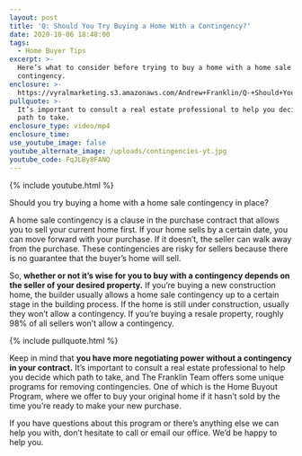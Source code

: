 ```yaml
---
layout: post
title: 'Q: Should You Try Buying a Home With a Contingency?'
date: 2020-10-06 18:48:00
tags:
  - Home Buyer Tips
excerpt: >-
  Here’s what to consider before trying to buy a home with a home sale
  contingency.
enclosure: >-
  https://vyralmarketing.s3.amazonaws.com/Andrew+Franklin/Q-+Should+You+Try+Buying+a+Home+With+a+Contingency_.mp4
pullquote: >-
  It’s important to consult a real estate professional to help you decide which
  path to take.
enclosure_type: video/mp4
enclosure_time:
use_youtube_image: false
youtube_alternate_image: /uploads/contingencies-yt.jpg
youtube_code: FqJLBy8FANQ
---
```


{% include youtube.html %}

Should you try buying a home with a home sale contingency in place?

A home sale contingency is a clause in the purchase contract that allows you to sell your current home first. If your home sells by a certain date, you can move forward with your purchase. If it doesn’t, the seller can walk away from the purchase. These contingencies are risky for sellers because there is no guarantee that the buyer’s home will sell.&nbsp;

So, **whether or not it’s wise for you to buy with a contingency depends on the seller of your desired property.** If you’re buying a new construction home, the builder usually allows a home sale contingency up to a certain stage in the building process. If the home is still under construction, usually they won’t allow a contingency. If you’re buying a resale property, roughly 98% of all sellers won’t allow a contingency.&nbsp;

{% include pullquote.html %}

Keep in mind that **you have more negotiating power without a contingency in your contract.** It’s important to consult a real estate professional to help you decide which path to take, and The Franklin Team offers some unique programs for removing contingencies. One of which is the Home Buyout Program, where we offer to buy your original home if it hasn’t sold by the time you’re ready to make your new purchase.&nbsp;

If you have questions about this program or there’s anything else we can help you with, don’t hesitate to call or email our office. We’d be happy to help you.